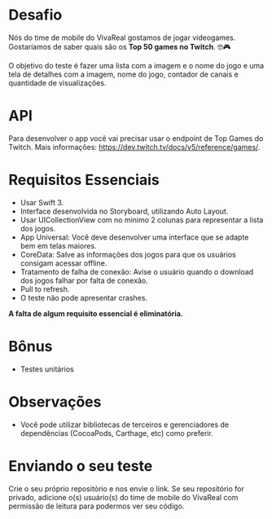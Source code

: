 # Desafio

Nós do time de mobile do VivaReal gostamos de jogar videogames. Gostaríamos de saber quais são os **Top 50 games no Twitch**. 🤓🎮

O objetivo do teste é fazer uma lista com a imagem e o nome do jogo e uma tela de detalhes com a imagem, nome do jogo, contador de canais e quantidade de visualizações.

# API

Para desenvolver o app você vai precisar usar o endpoint de Top Games do Twitch. Mais informações: https://dev.twitch.tv/docs/v5/reference/games/.

# Requisitos Essenciais

* Usar Swift 3.
* Interface desenvolvida no Storyboard, utilizando Auto Layout.
* Usar UICollectionView com no minimo 2 colunas para representar a lista dos jogos.
* App Universal: Você deve desenvolver uma interface que se adapte bem em telas maiores.
* CoreData: Salve as informações dos jogos para que os usuários consigam acessar offline.
* Tratamento de falha de conexão: Avise o usuário quando o download dos jogos falhar por falta de conexão.
* Pull to refresh.
* O teste não pode apresentar crashes.

**A falta de algum requisito essencial é eliminatória.**

# Bônus

* Testes unitários

# Observações

* Você pode utilizar bibliotecas de terceiros e gerenciadores de dependências (CocoaPods, Carthage, etc) como preferir.

# Enviando o seu teste  

Crie o seu próprio repositório e nos envie o link. Se seu repositório for privado, adicione o(s) usuário(s) do time de mobile do VivaReal com permissão de leitura para podermos ver seu código.

